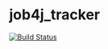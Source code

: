 # job4j_tracker

[![Build Status](https://app.travis-ci.com/PavelValger/job4j_tracker.svg?branch=master)](https://app.travis-ci.com/PavelValger/job4j_tracker)